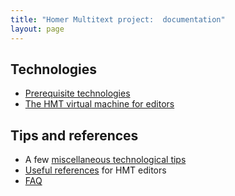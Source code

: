 ```yaml
---
title: "Homer Multitext project:  documentation"
layout: page
---
```



## Technologies ##


- [Prerequisite technologies](tech)
- [The HMT virtual machine for editors](vm)




## Tips and references ##


- A few [miscellaneous technological tips](tips)
- [Useful references](references) for HMT editors
- [FAQ](faq)
